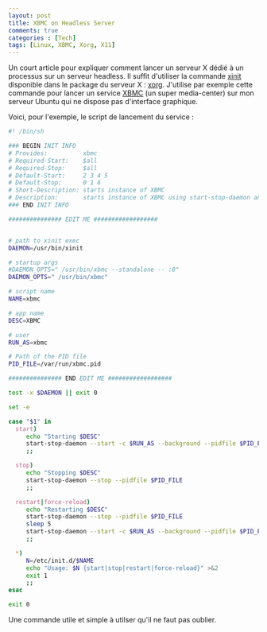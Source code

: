 ```yaml
---
layout: post
title: XBMC on Headless Server
comments: true
categories : [Tech]
tags: [Linux, XBMC, Xorg, X11]
---
```


Un court article pour expliquer comment lancer un serveur X dédié à un processus sur un serveur headless.
Il suffit d'utiliser la commande [xinit] disponible dans le package du serveur X : [xorg].
J'utilise par exemple cette commande pour lancer un service [XBMC] (un super media-center) sur mon serveur Ubuntu qui ne dispose pas d'interface graphique.

Voici, pour l'exemple, le script de lancement du service :
```bash
#! /bin/sh

### BEGIN INIT INFO
# Provides:          xbmc
# Required-Start:    $all
# Required-Stop:     $all
# Default-Start:     2 3 4 5
# Default-Stop:      0 1 6
# Short-Description: starts instance of XBMC
# Description:       starts instance of XBMC using start-stop-daemon and xinit
### END INIT INFO

############### EDIT ME ##################


# path to xinit exec
DAEMON=/usr/bin/xinit

# startup args
#DAEMON_OPTS=" /usr/bin/xbmc --standalone -- :0"
DAEMON_OPTS=" /usr/bin/xbmc"

# script name
NAME=xbmc

# app name
DESC=XBMC

# user
RUN_AS=xbmc

# Path of the PID file
PID_FILE=/var/run/xbmc.pid

############### END EDIT ME ##################

test -x $DAEMON || exit 0

set -e

case "$1" in
  start)
     echo "Starting $DESC"
     start-stop-daemon --start -c $RUN_AS --background --pidfile $PID_FILE  --make-pidfile --exec $DAEMON -- $DAEMON_OPTS
     ;;

  stop)
     echo "Stopping $DESC"
     start-stop-daemon --stop --pidfile $PID_FILE
     ;;

  restart|force-reload)
     echo "Restarting $DESC"
     start-stop-daemon --stop --pidfile $PID_FILE
     sleep 5
     start-stop-daemon --start -c $RUN_AS --background --pidfile $PID_FILE  --make-pidfile --exec $DAEMON -- $DAEMON_OPTS
     ;;

  *)
     N=/etc/init.d/$NAME
     echo "Usage: $N {start|stop|restart|force-reload}" >&2
     exit 1
     ;;
esac

exit 0
```


Une commande utile et simple à utilser qu'il ne faut pas oublier.

[xinit]: http://manpages.ubuntu.com/manpages/hardy/man1/xinit.1.html      "xinit - X Window System initializer"
[xorg]: http://fr.wikipedia.org/wiki/Xorg "Page wikipedia de Xorg"
[XBMC]: http://xbmc.org/ "XBMC mediacenter"
